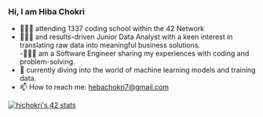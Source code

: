 ### Hi, I am Hiba Chokri

<!-- -->
- 👩🏻‍🎓 attending 1337 coding school within the 42 Network<br/>
- 👩🏻‍💼 and results-driven Junior Data Analyst with a keen interest in translating raw data into meaningful business solutions.<br/>
-👩🏻‍💻 am a Software Engineer sharing my experiences with coding and problem-solving.<br/>
- 🤖 currently diving into the world of machine learning models and training data.<br/>
- 📫 How to reach me: hebachokri7@gmail.com<br/>

[![hichokri's 42 stats](https://badge.mediaplus.ma/binary/hichokri)](https://github.com/oakoudad/badge42)
